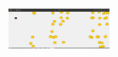 <!DOCTYPE html>
<html>

   <body>
<img src="lo.png"  width="200"
         height="80">
   </body>
</html>
